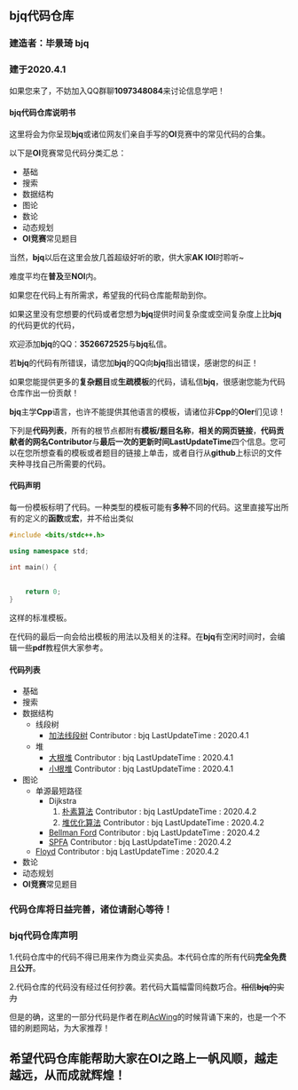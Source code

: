 ## bjq代码仓库
### 建造者：毕景琦 bjq
### 建于2020.4.1

如果您来了，不妨加入QQ群聊**1097348084**来讨论信息学吧！

#### bjq代码仓库说明书

这里将会为你呈现**bjq**或诸位网友们亲自手写的**OI**竞赛中的常见代码的合集。

以下是**OI**竞赛常见代码分类汇总：
+ 基础
+ 搜索
+ 数据结构
+ 图论
+ 数论
+ 动态规划
+ **OI竞赛**常见题目

当然，**bjq**以后在这里会放几首超级好听的歌，供大家**AK IOI**时聆听~

难度平均在**普及**至**NOI**内。

如果您在代码上有所需求，希望我的代码仓库能帮助到你。

如果这里没有您想要的代码或者您想为**bjq**提供时间复杂度或空间复杂度上比**bjq**的代码更优的代码，

欢迎添加**bjq**的QQ：**3526672525**与**bjq**私信。

若**bjq**的代码有所错误，请您加**bjq**的QQ向**bjq**指出错误，感谢您的纠正！

如果您能提供更多的**复杂题目**或**生疏模板**的代码，请私信**bjq**，很感谢您能为代码仓库作出一份贡献！

**bjq**主学**Cpp**语言，也许不能提供其他语言的模板，请诸位非**Cpp**的**OIer**们见谅！

下列是**代码列表**，所有的根节点都附有**模板/题目名称**，**相关的网页链接**，**代码贡献者的网名Contributor**与**最后一次的更新时间LastUpdateTime**四个信息。您可以在您所想查看的模板或者题目的链接上单击，或者自行从**github**上标识的文件夹种寻找自己所需要的代码。

#### 代码声明

每一份模板标明了代码。一种类型的模板可能有**多种**不同的代码。这里直接写出所有的定义的**函数**或**宏**，并不给出类似
```cpp
#include <bits/stdc++.h>

using namespace std;

int main() {

    
    return 0;
}
```
这样的标准模板。

在代码的最后一向会给出模板的用法以及相关的注释。在**bjq**有空闲时间时，会编辑一些**pdf**教程供大家参考。

#### 代码列表

+ 基础
+ 搜索
+ 数据结构
    - 线段树
        * [加法线段树](https://github.com/bjq2007/CppCodes/blob/master/数据结构/线段树/加法线段树.cpp) Contributor : bjq LastUpdateTime : 2020.4.1
    - 堆
        * [大根堆](https://github.com/bjq2007/CppCodes/blob/master/数据结构/堆/大根堆.cpp) Contributor : bjq LastUpdateTime : 2020.4.1
        * [小根堆](https://github.com/bjq2007/CppCodes/blob/master/数据结构/堆/小根堆.cpp) Contributor : bjq LastUpdateTime : 2020.4.1
+ 图论
    - 单源最短路径
        * Dijkstra
            1. [朴素算法](https://github.com/bjq2007/CppCodes/blob/master/图论/单源最短路径/Dijkstra/朴素.cpp) Contributor : bjq LastUpdateTime : 2020.4.2
            2. [堆优化算法](https://github.com/bjq2007/CppCodes/blob/master/图论/单源最短路径/Dijkstra/堆优化.cpp) Contributor : bjq LastUpdateTime : 2020.4.2
        * [Bellman Ford](https://github.com/bjq2007/CppCodes/blob/master/图论/单源最短路径/Bellman%20Ford.cpp) Contributor : bjq LastUpdateTime : 2020.4.2
        * [SPFA](https://github.com/bjq2007/CppCodes/blob/master/图论/单源最短路径/SPFA.cpp) Contributor : bjq LastUpdateTime : 2020.4.2
    - [Floyd](https://github.com/bjq2007/CppCodes/blob/master/图论/Floyd.cpp) Contributor : bjq LastUpdateTime : 2020.4.2
+ 数论
+ 动态规划
+ **OI竞赛**常见题目

### 代码仓库将日益完善，诸位请耐心等待！

### bjq代码仓库声明

1.代码仓库中的代码不得已用来作为商业买卖品。本代码仓库的所有代码**完全免费**且**公开**。

2.代码仓库的代码没有经过任何抄袭。若代码大篇幅雷同纯数巧合。~~相信**bjq**的实力~~

但是的确，这里的一部分代码是作者在刷[AcWing](https://www.acwing.com)的时候背诵下来的，也是一个不错的刷题网站，为大家推荐！

## 希望代码仓库能帮助大家在OI之路上一帆风顺，越走越远，从而成就辉煌！

